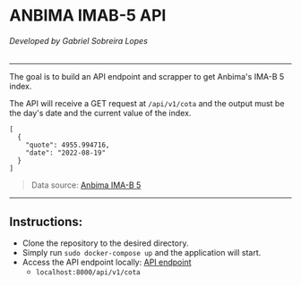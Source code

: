 # ANBIMA IMAB-5 API
###### Developed by Gabriel Sobreira Lopes
---

The goal is to build an API endpoint and scrapper to get Anbima's IMA-B 5 index.

The API will receive a GET request at `/api/v1/cota` and the output must be the day's date and the current value of the index.

```
[
  {
    "quote": 4955.994716,
    "date": "2022-08-19"
  }
]
```

> Data source: [Anbima IMA-B 5](https://www.anbima.com.br/pt_br/informar/precos-e-indices/indices/ima.htm#Laminas)

---


## Instructions:
- Clone the repository to the desired directory.
- Simply run `sudo docker-compose up` and the application will start.
- Access the API endpoint locally: [API endpoint](http://localhost:8000/api/v1/cota)
  - `localhost:8000/api/v1/cota`